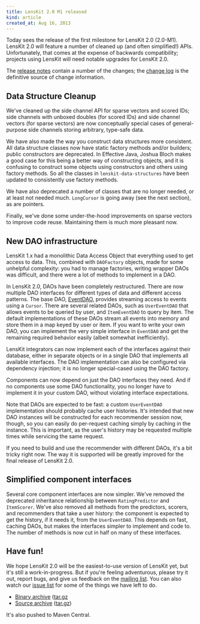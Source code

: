 ```yaml
---
title: LensKit 2.0 M1 released
kind: article
created_at: Aug 16, 2013
---
```


Today sees the release of the first milestone for LensKit 2.0 (2.0-M1).  LensKit 2.0 will feature a
number of cleaned up (and often simplified!) APIs.  Unfortunately, that comes at the expense of
backwards compatibility; projects using LensKit will need notable upgrades for LensKit 2.0.

The [release notes](http://dev.grouplens.org/lenskit/lenskit2//releases/lenskit-2.0.html) contain
a number of the changes; the
[change log](https://bitbucket.org/grouplens/lenskit/commits/branch/lenskit2) is the definitive
source of change information.

## Data Structure Cleanup

We've cleaned up the side channel API for sparse vectors and scored IDs; side channels with unboxed
doubles (for scored IDs) and side channel vectors (for sparse vectors) are now conceptually special
cases of general-purpose side channels storing arbitrary, type-safe data.

We have also made the way you construct data structures more consistent.  All data structure classes
now have static factory methods and/or builders; public constructors are deprecated.  In Effective
Java, Joshua Bloch makes a good case for this being a better way of constructing objects, and it is
confusing to construct some objects using constructors and others using factory methods.  So all the
classes in `lenskit-data-structures` have been updated to consistently use factory methods.

We have also deprecated a number of classes that are no longer needed, or at least not needed much.
`LongCursor` is going away (see the next section), as are pointers.

Finally, we've done some under-the-hood improvements on sparse vectors to improve code reuse.
Maintaining them is much more pleasant now.

## New DAO infrastructure

LensKit 1.x had a monolithic Data Access Object that everything used to get access to data.  This,
combined with `DAOFactory` objects, made for some unhelpful complexity: you had to manage factories,
writing wrapper DAOs was difficult, and there were a lot of methods to implement in a DAO.

[EventDAO]: http://dev.grouplens.org/lenskit/lenskit2/apidocs/org/grouplens/lenskit/data/dao/EventDAO.html

In LensKit 2.0, DAOs have been completely restructured.  There are now multiple DAO interfaces for
different types of data and different access patterns.  The base DAO, [EventDAO][], provides streaming
access to events using a `Cursor`.  There are several related DAOs, such as `UserEventDAO` that
allows events to be queried by user, and `ItemEventDAO` to query by item.  The default implementations
of these DAOs stream all events into memory and store them in a map keyed by user or item.  If you
want to write your own DAO, you can implement the very simple interface in `EventDAO` and get the
remaining required behavior easily (albeit somewhat inefficiently).

LensKit integrators can now implement each of the interfaces against their database, either in
separate objects or in a single DAO that implements all available interfaces.  The DAO implementation
can also be configured via dependency injection; it is no longer special-cased using the DAO factory.

Components can now depend on just the DAO interfaces they need.  And if no components use some DAO
functionality, you no longer have to implement it in your custom DAO, without violating interface
expectations.

Note that DAOs are expected to be fast: a custom `UserEventDAO` implementation should probably cache
user histories.  It's intended that new DAO instances will be constructed for each recommender
session now, though, so you can easily do per-request caching simply by caching in the instance.
This is important, as the user's history may be requested multiple times while servicing the same
request.

If you need to build and use the recommender with different DAOs, it's a bit tricky right now.  The
way it is supported will be greatly improved for the final release of LensKit 2.0.

## Simplified component interfaces

Several core component interfaces are now simpler.  We've removed the deprecated inheritance
relationship between `RatingPredictor` and `ItemScorer`.  We've also removed all methods from
the predictors, scorers, and recommenders that take a user history: the component is expected to
get the history, if it needs it, from the `UserEventDAO`.  This depends on fast, caching DAOs, but
makes the interfaces simpler to implement and code to.  The number of methods is now cut in half on
many of these interfaces.

## Have fun!

[issue list]: https://bitbucket.org/grouplens/lenskit/issues?status=new&status=open&milestone=2.0
[mailing list]: https://wwws.cs.umn.edu/mm-cs/listinfo/lenskit

We hope LensKit 2.0 will be the easiest-to-use version of LensKit yet, but it's still a work-in-progress.
But if you're feeling adventurous, please try it out, report bugs, and give us feedback on the
[mailing list][].  You can also watch our [issue list][] for some of the things we have left to do.

- [Binary archive](/downloads/lenskit-2.0-M1.zip) ([tar.gz](/downloads/lenskit-2.0-M1.tar.gz)
- [Source archive](/downloads/lenskit-2.0-M1-source.zip) ([tar.gz](/downloads/lenskit-2.0-M1-source.tar.gz))

It's also pushed to Maven Central.